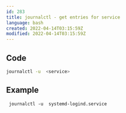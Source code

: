 ```yaml
---
id: 283
title: journalctl - get entries for service
language: bash
created: 2022-04-14T03:15:59Z
modified: 2022-04-14T03:15:59Z
---
```


## Code

```bash
journalctl -u  <service>
```

## Example

```
 journalctl -u  systemd-logind.service
```

<!-- end -->

